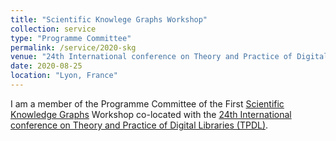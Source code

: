 ```yaml
---
title: "Scientific Knowlege Graphs Workshop"
collection: service
type: "Programme Committee"
permalink: /service/2020-skg
venue: "24th International conference on Theory and Practice of Digital Libraries"
date: 2020-08-25
location: "Lyon, France"
---
```


I am a member of the Programme Committee of the First [Scientific Knowledge Graphs](https://skg.kmi.open.ac.uk/SKG2020/) Workshop co-located with the [24th International conference on Theory and Practice of Digital Libraries (TPDL)](http://eric.univ-lyon2.fr/adbis-tpdl-eda-2020/tpdl/).

